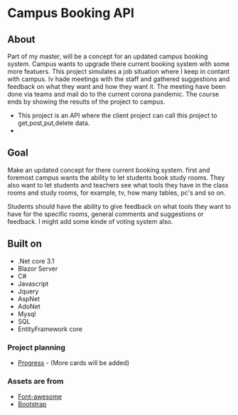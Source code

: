 # Campus Booking API


## About
Part of my master, will be a concept for an updated campus booking system. 
Campus wants to upgrade there current booking system with some more featuers.
This project simulates a job situation where I keep in contant with campus.
Iv hade meetings with the staff and gathered suggestions and feedback on what they want and how they want it. 
The meeting have been done via teams and mail do to the current corona pandemic. 
The course ends by showing the results of the project to campus.

- This project is an API where the client project can call this project to get,post,put,delete data.
-  

## Goal
Make an updated concept for there current booking system. 
first and foremost campus wants the ability to let students book study rooms.
They also want to let students and teachers see what tools they have in the class rooms and study rooms,
for example, tv, how many tables, pc's and so on.

Students should have the ability to give feedback on what tools they want to have for the specific rooms, general comments and suggestions or feedback. I might add some kinde of voting system also.

## Built on

- .Net core 3.1
- Blazor Server
- C#
- Javascript
- Jquery
- AspNet
- AdoNet
- Mysql
- SQL
- EntityFramework core

### Project planning
- [Progress](https://github.com/users/Carpenteri1/projects/7) - (More cards will be added)


### Assets are from
- [Font-awesome](https://fontawesome.com/)
- [Bootstrap](https://getbootstrap.com/docs/4.0/utilities/flex/)
